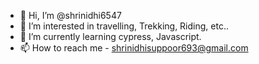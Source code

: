 - 👋 Hi, I’m @shrinidhi6547
- 👀 I’m interested in travelling, Trekking, Riding, etc..
- 🌱 I’m currently learning cypress, Javascript.
- 📫 How to reach me - shrinidhisuppoor693@gmail.com

<!---
shrinidhi6547/shrinidhi6547 is a ✨ special ✨ repository because its `README.md` (this file) appears on your GitHub profile.
You can click the Preview link to take a look at your changes.
--->
